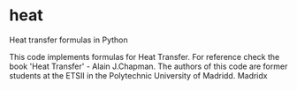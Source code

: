 # heat
Heat transfer formulas in Python


This code implements formulas for Heat Transfer.
For reference check the book 'Heat Transfer' - Alain J.Chapman.
The authors of this code are former students at the ETSII 
in the Polytechnic University of Madridd. Madridx
